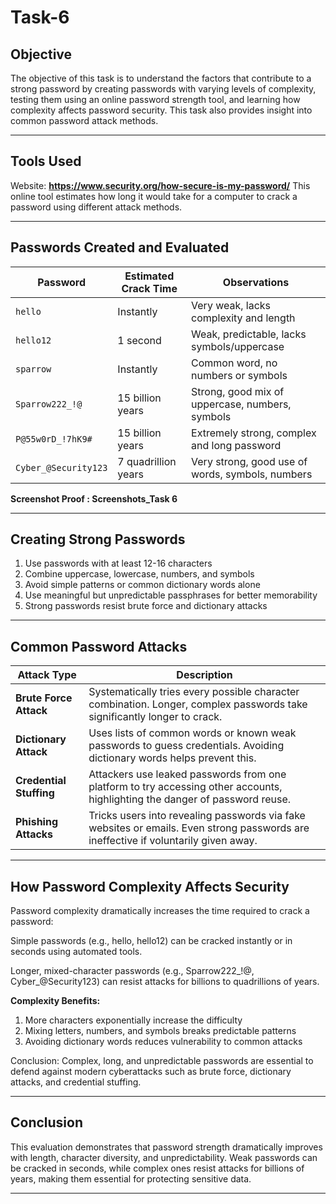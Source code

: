 # Task-6

## Objective
The objective of this task is to understand the factors that contribute to a strong password by creating passwords with varying levels of complexity, testing them using an online password strength tool, and learning how complexity affects password security. This task also provides insight into common password attack methods.

---

## Tools Used
Website: **https://www.security.org/how-secure-is-my-password/**
This online tool estimates how long it would take for a computer to crack a password using different attack methods.

---

## Passwords Created and Evaluated

| **Password**         | **Estimated Crack Time** |                 **Observations**                 |
| -------------------- | ------------------------ | ------------------------------------------------ |
| `hello`              | Instantly                | Very weak, lacks complexity and length           |
| `hello12`            | 1 second                 | Weak, predictable, lacks symbols/uppercase       |
| `sparrow`            | Instantly                | Common word, no numbers or symbols               |
| `Sparrow222_!@`      | 15 billion years         | Strong, good mix of uppercase, numbers, symbols  |
| `P@55w0rD_!7hK9#`    | 15 billion years         | Extremely strong, complex and long password      |
| `Cyber_@Security123` | 7 quadrillion years      | Very strong, good use of words, symbols, numbers |

**Screenshot Proof : Screenshots_Task 6**

---

## Creating Strong Passwords
1. Use passwords with at least 12-16 characters
2. Combine uppercase, lowercase, numbers, and symbols
3. Avoid simple patterns or common dictionary words alone
4. Use meaningful but unpredictable passphrases for better memorability
5. Strong passwords resist brute force and dictionary attacks

---

## Common Password Attacks

| **Attack Type**         | **Description**                                                                                                                     |
| ----------------------- | ----------------------------------------------------------------------------------------------------------------------------------- |
| **Brute Force Attack**  | Systematically tries every possible character combination. Longer, complex passwords take significantly longer to crack.            |
| **Dictionary Attack**   | Uses lists of common words or known weak passwords to guess credentials. Avoiding dictionary words helps prevent this.              |
| **Credential Stuffing** | Attackers use leaked passwords from one platform to try accessing other accounts, highlighting the danger of password reuse.        |
| **Phishing Attacks**    | Tricks users into revealing passwords via fake websites or emails. Even strong passwords are ineffective if voluntarily given away. |

---

## How Password Complexity Affects Security
Password complexity dramatically increases the time required to crack a password:

Simple passwords (e.g., hello, hello12) can be cracked instantly or in seconds using automated tools.

Longer, mixed-character passwords (e.g., Sparrow222_!@, Cyber_@Security123) can resist attacks for billions to quadrillions of years.

**Complexity Benefits:**
1. More characters exponentially increase the difficulty
2. Mixing letters, numbers, and symbols breaks predictable patterns
3. Avoiding dictionary words reduces vulnerability to common attacks

Conclusion: Complex, long, and unpredictable passwords are essential to defend against modern cyberattacks such as brute force, dictionary attacks, and credential stuffing.

---

## Conclusion
This evaluation demonstrates that password strength dramatically improves with length, character diversity, and unpredictability. Weak passwords can be cracked in seconds, while complex ones resist attacks for billions of years, making them essential for protecting sensitive data.

---



